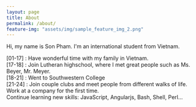 ```yaml
---
layout: page
title: About
permalink: /about/
feature-img: "assets/img/sample_feature_img_2.png"
---
```


Hi, my name is Son Pham. I'm an international student from Vietnam.   

[01-17] : Have wonderful time with my family in Vietnam.  
[17-18] : Join Lutheran highschool, where I met great people such as Ms. Beyer, Mr. Meyer.  
[18-21] : Went to Southwestern College  
[21-24] : Join couple clubs and meet people from different walks of life.  
          Work at a company for the first time.  
          Continue learning new skills: JavaScript, Angularjs, Bash, Shell, Perl...
